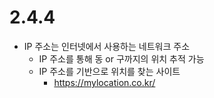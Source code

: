 # 2.4.4

- IP 주소는 인터넷에서 사용하는 네트워크 주소
    - IP 주소를 통해 동 or 구까지의 위치 추적 가능
    - IP 주소를 기반으로 위치를 찾는 사이트
        - https://mylocation.co.kr/
